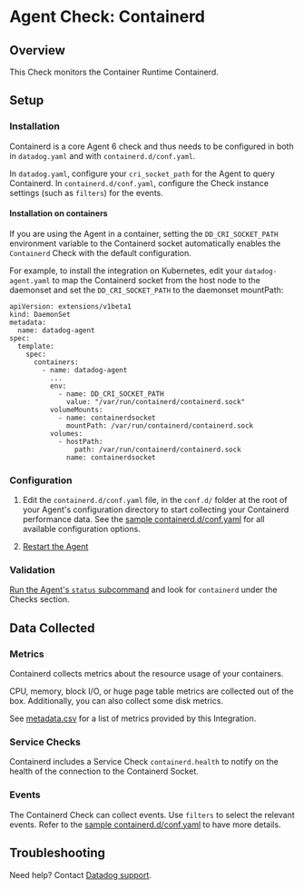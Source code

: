 # Agent Check: Containerd

## Overview

This Check monitors the Container Runtime Containerd.

## Setup

### Installation

Containerd is a core Agent 6 check and thus needs to be configured in both in `datadog.yaml` and with `containerd.d/conf.yaml`.

In `datadog.yaml`, configure your `cri_socket_path` for the Agent to query Containerd. In `containerd.d/conf.yaml`, configure the Check instance settings (such as `filters`) for the events.

#### Installation on containers

If you are using the Agent in a container, setting the `DD_CRI_SOCKET_PATH` environment variable to the Containerd socket automatically enables the `Containerd` Check with the default configuration.

For example, to install the integration on Kubernetes, edit your `datadog-agent.yaml` to map the Containerd socket from the host node to the daemonset and set the `DD_CRI_SOCKET_PATH` to the daemonset mountPath:

```
apiVersion: extensions/v1beta1
kind: DaemonSet
metadata:
  name: datadog-agent
spec:
  template:
    spec:
      containers:
        - name: datadog-agent
          ...
          env:
            - name: DD_CRI_SOCKET_PATH
              value: "/var/run/containerd/containerd.sock"
          volumeMounts:
            - name: containerdsocket
              mountPath: /var/run/containerd/containerd.sock
          volumes:
            - hostPath:
                path: /var/run/containerd/containerd.sock
              name: containerdsocket
```

### Configuration

1. Edit the `containerd.d/conf.yaml` file, in the `conf.d/` folder at the root of your
   Agent's configuration directory to start collecting your Containerd performance data.
   See the [sample containerd.d/conf.yaml][1] for all available configuration options.

2. [Restart the Agent][2]

### Validation

[Run the Agent's `status` subcommand][3] and look for `containerd` under the Checks section.

## Data Collected

### Metrics

Containerd collects metrics about the resource usage of your containers.

CPU, memory, block I/O, or huge page table metrics are collected out of the box. Additionally, you can also collect some disk metrics.

See [metadata.csv][4] for a list of metrics provided by this Integration.

### Service Checks

Containerd includes a Service Check `containerd.health` to notify on the health of the connection to the Containerd Socket.

### Events

The Containerd Check can collect events. Use `filters` to select the relevant events. Refer to the [sample containerd.d/conf.yaml][1] to have more details.

## Troubleshooting

Need help? Contact [Datadog support][2].

[1]: https://github.com/DataDog/datadog-agent/blob/master/cmd/agent/dist/conf.d/containerd.d/conf.yaml.example
[2]: https://docs.datadoghq.com/help
[3]: https://docs.datadoghq.com/agent/guide/agent-commands/#start-stop-and-restart-the-agent
[4]: https://github.com/DataDog/integrations-core/blob/master/containerd/metadata.csv
